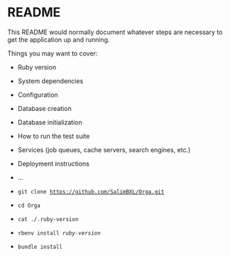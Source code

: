 # README

This README would normally document whatever steps are necessary to get the
application up and running.

Things you may want to cover:

* Ruby version

* System dependencies

* Configuration

* Database creation

* Database initialization

* How to run the test suite

* Services (job queues, cache servers, search engines, etc.)

* Deployment instructions

* ...


* <code>git clone https://github.com/SalimBXL/Orga.git</code>
* <code>cd Orga</code>
* <code>cat ./.ruby-version</code>
* <code>rbenv install <em>ruby-version</em></code>
* <code>bundle install</code>
